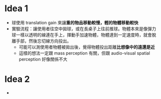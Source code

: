 # Idea 1
- 球使用 translation gain 來讓**重的物品移動較慢，輕的物體移動較快**
- 實驗流程：讓使用者往空中拋球，或在長桌子上往前推球。物體本來是像彈力球一樣以透明的線連在手上，揮動手加速物體，物體達到一定速度時，就會脫離手部，然後忘切線方向投出。
	- 可能可以測使用者物體被拋出後，覺得物體投出距離**比想像中的遠還是近**
	- 這樣的想法一定跟 mass perception 有關，但跟 audio-visual spatial perception 好像關係不大
# Idea 2
- 